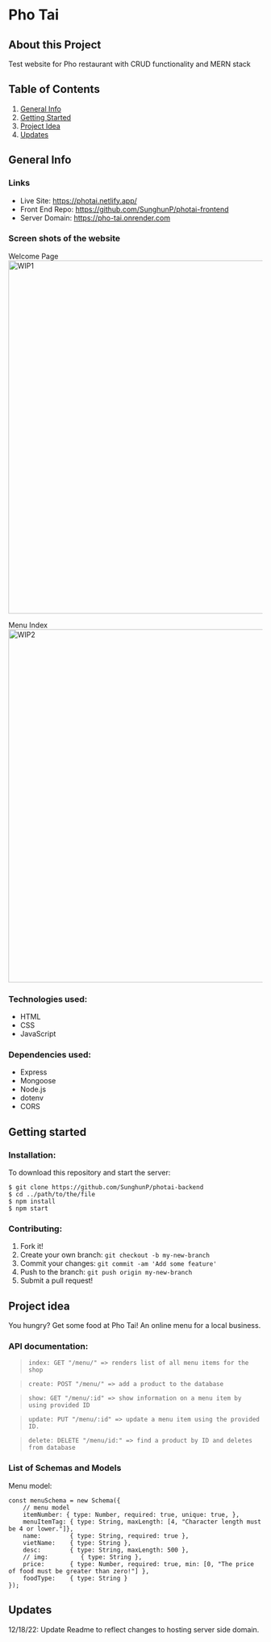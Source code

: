 # Pho Tai
## About this Project
Test website for Pho restaurant with CRUD functionality and MERN stack

## Table of Contents
1. [General Info](#general-info)
2. [Getting Started](#getting-started) 
3. [Project Idea](#project-idea)
4. [Updates](#updates)

## General Info
### Links
- Live Site: https://photai.netlify.app/
- Front End Repo: https://github.com/SunghunP/photai-frontend
- Server Domain: https://pho-tai.onrender.com

### Screen shots of the website
Welcome Page <br/>
<img src="" alt="WIP1" width="700px"/> <br/>

Menu Index <br/>
<img src="" alt="WIP2" width="700px"/> <br/>

### Technologies used:
- HTML
- CSS
- JavaScript

### Dependencies used:
- Express
- Mongoose
- Node.js
- dotenv
- CORS

## Getting started
### Installation:
To download this repository and start the server:
```
$ git clone https://github.com/SunghunP/photai-backend
$ cd ../path/to/the/file
$ npm install
$ npm start
```

### Contributing:
1. Fork it!
2. Create your own branch: `git checkout -b my-new-branch`
3. Commit your changes: `git commit -am 'Add some feature'`
4. Push to the branch: `git push origin my-new-branch`
5. Submit a pull request! 

## Project idea
You hungry? Get some food at Pho Tai! An online menu for a local business.

### API documentation:
> `index: GET "/menu/" => renders list of all menu items for the shop`

> `create: POST "/menu/" => add a product to the database`

> `show: GET "/menu/:id" => show information on a menu item by using provided ID`

> `update: PUT "/menu/:id" => update a menu item using the provided ID.`

> `delete: DELETE "/menu/id:" => find a product by ID and deletes from database`

### List of Schemas and Models
Menu model:
```
const menuSchema = new Schema({
    // menu model
    itemNumber: { type: Number, required: true, unique: true, },
    menuItemTag: { type: String, maxLength: [4, "Character length must be 4 or lower."]},
    name:        { type: String, required: true },
    vietName:    { type: String },
    desc:        { type: String, maxLength: 500 },
    // img:         { type: String },
    price:       { type: Number, required: true, min: [0, "The price of food must be greater than zero!"] },
    foodType:    { type: String }
});
```
## Updates
12/18/22: Update Readme to reflect changes to hosting server side domain.